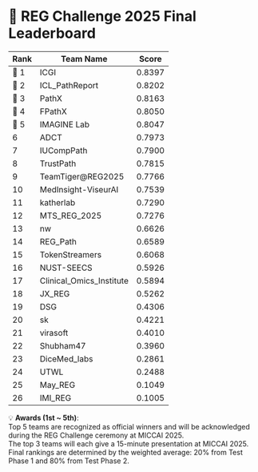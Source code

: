 # 🏅 REG Challenge 2025 Final Leaderboard

| Rank | Team Name        | Score        |
|------|------------------|--------------|
| 🥇 1 | ICGI          | 0.8397       |
| 🥈 2 | ICL_PathReport          | 0.8202       |
| 🥉 3 | PathX          | 0.8163       |
| 🏅 4 | FPathX          | 0.8050       |
| 🏅 5 | IMAGINE Lab          | 0.8047       |
| 6    | ADCT          | 0.7973         |
| 7    | IUCompPath          | 0.7900         |
| 8    | TrustPath          | 0.7815         |
| 9    | TeamTiger@REG2025          | 0.7766         |
| 10   | MedInsight-ViseurAI          | 0.7539         |
| 11   | katherlab          | 0.7290         |
| 12   | MTS_REG_2025          | 0.7276         |
| 13   | nw          | 0.6626         |
| 14   | REG_Path          | 0.6589         |
| 15   | TokenStreamers          | 0.6068         |
| 16   | NUST-SEECS          | 0.5926         |
| 17   | Clinical_Omics_Institute          | 0.5894         |
| 18   | JX_REG          | 0.5262         |
| 19   | DSG          | 0.4306         |
| 20   | sk          | 0.4221         |
| 21   | virasoft          | 0.4010         |
| 22   | Shubham47          | 0.3960         |
| 23   | DiceMed_labs          | 0.2861         |
| 24   | UTWL          | 0.2488         |
| 25   | May_REG          | 0.1049         |
| 26   | IMI_REG          | 0.1005         |


💡 **Awards (1st ~ 5th)**:  
Top 5 teams are recognized as official winners and will be acknowledged during the REG Challenge ceremony at MICCAI 2025.   
The top 3 teams will each give a 15-minute presentation at MICCAI 2025.   
Final rankings are determined by the weighted average: 20% from Test Phase 1 and 80% from Test Phase 2.  
